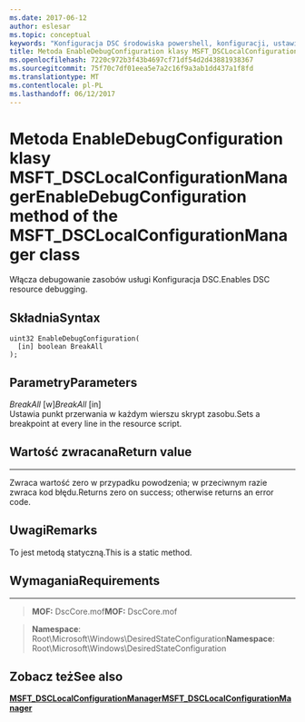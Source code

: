 ```yaml
---
ms.date: 2017-06-12
author: eslesar
ms.topic: conceptual
keywords: "Konfiguracja DSC środowiska powershell, konfiguracji, ustawienia"
title: Metoda EnableDebugConfiguration klasy MSFT_DSCLocalConfigurationManager
ms.openlocfilehash: 7220c972b3f43b4697cf71df54d2d43881938367
ms.sourcegitcommit: 75f70c7df01eea5e7a2c16f9a3ab1dd437a1f8fd
ms.translationtype: MT
ms.contentlocale: pl-PL
ms.lasthandoff: 06/12/2017
---
```

# <a name="enabledebugconfiguration-method-of-the-msftdsclocalconfigurationmanager-class"></a><span data-ttu-id="61091-103">Metoda EnableDebugConfiguration klasy MSFT_DSCLocalConfigurationManager</span><span class="sxs-lookup"><span data-stu-id="61091-103">EnableDebugConfiguration method of the MSFT_DSCLocalConfigurationManager class</span></span>

<span data-ttu-id="61091-104">Włącza debugowanie zasobów usługi Konfiguracja DSC.</span><span class="sxs-lookup"><span data-stu-id="61091-104">Enables DSC resource debugging.</span></span>

<a name="syntax"></a><span data-ttu-id="61091-105">Składnia</span><span class="sxs-lookup"><span data-stu-id="61091-105">Syntax</span></span>
------

```mof
uint32 EnableDebugConfiguration(
  [in] boolean BreakAll
);
```

<a name="parameters"></a><span data-ttu-id="61091-106">Parametry</span><span class="sxs-lookup"><span data-stu-id="61091-106">Parameters</span></span>
----------

<span data-ttu-id="61091-107">*BreakAll* \[w\]</span><span class="sxs-lookup"><span data-stu-id="61091-107">*BreakAll* \[in\]</span></span>  
<span data-ttu-id="61091-108">Ustawia punkt przerwania w każdym wierszu skrypt zasobu.</span><span class="sxs-lookup"><span data-stu-id="61091-108">Sets a breakpoint at every line in the resource script.</span></span>

## <a name="return-value"></a><span data-ttu-id="61091-109">Wartość zwracana</span><span class="sxs-lookup"><span data-stu-id="61091-109">Return value</span></span>
------------

<span data-ttu-id="61091-110">Zwraca wartość zero w przypadku powodzenia; w przeciwnym razie zwraca kod błędu.</span><span class="sxs-lookup"><span data-stu-id="61091-110">Returns zero on success; otherwise returns an error code.</span></span>

## <a name="remarks"></a><span data-ttu-id="61091-111">Uwagi</span><span class="sxs-lookup"><span data-stu-id="61091-111">Remarks</span></span>

<span data-ttu-id="61091-112">To jest metodą statyczną.</span><span class="sxs-lookup"><span data-stu-id="61091-112">This is a static method.</span></span>

## <a name="requirements"></a><span data-ttu-id="61091-113">Wymagania</span><span class="sxs-lookup"><span data-stu-id="61091-113">Requirements</span></span>
------------
><span data-ttu-id="61091-114">**MOF:** DscCore.mof</span><span class="sxs-lookup"><span data-stu-id="61091-114">**MOF:** DscCore.mof</span></span>

><span data-ttu-id="61091-115">**Namespace**: Root\Microsoft\Windows\DesiredStateConfiguration</span><span class="sxs-lookup"><span data-stu-id="61091-115">**Namespace**: Root\Microsoft\Windows\DesiredStateConfiguration</span></span>


## <a name="see-also"></a><span data-ttu-id="61091-116">Zobacz też</span><span class="sxs-lookup"><span data-stu-id="61091-116">See also</span></span>


[<span data-ttu-id="61091-117">**MSFT_DSCLocalConfigurationManager**</span><span class="sxs-lookup"><span data-stu-id="61091-117">**MSFT_DSCLocalConfigurationManager**</span></span>](msft-dsclocalconfigurationmanager.md)
 

 



